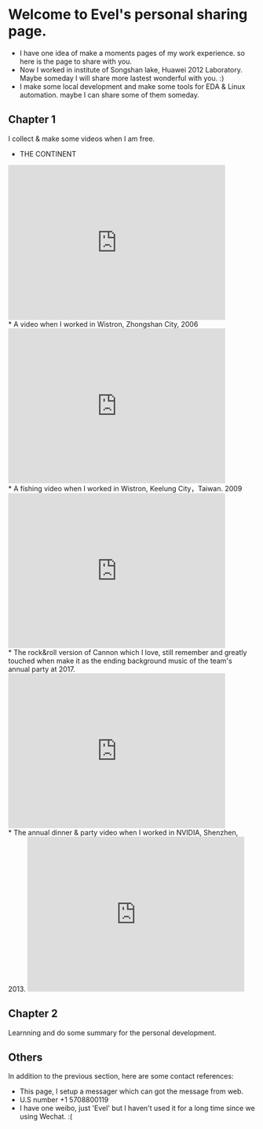 Welcome to Evel's personal sharing page.
================================
* I have one idea of make a moments pages of my work experience. so here is the page to share with you.
* Now I worked in institute of Songshan lake, Huawei 2012 Laboratory. Maybe someday I will share more lastest wonderful with you. :)
* I make some local development and make some tools for EDA & Linux automation. maybe I can share some of them someday.

## Chapter 1

I collect & make some videos when I am free.

* THE CONTINENT
<iframe width="442" height="315" src='http://player.youku.com/embed/XNzQxMjU2ODI0' frameborder=0 'allowfullscreen'></iframe>

<br>
* A video when I worked in Wistron, Zhongshan City, 2006
<iframe width="442" height="315" src='http://player.youku.com/embed/XMjQzODkyOA' frameborder=0 'allowfullscreen'></iframe>

<br>
* A fishing video when I worked in Wistron, Keelung City，Taiwan. 2009
<iframe width="442" height="315" src='http://player.youku.com/embed/XMjM0Mzg0ODUy' frameborder=0 'allowfullscreen'></iframe>

<br>
* The rock&roll version of Cannon which I love, still remember and greatly touched when make it as the ending background music  of the team's annual party at 2017.
<iframe width="442" height="315" src='http://player.youku.com/embed/XMjMxNzU0MTk2' frameborder=0 'allowfullscreen'></iframe>

<br>
* The annual dinner & party video when I worked in NVIDIA, Shenzhen, 2013.
<iframe width="442" height="315" src='http://player.youku.com/embed/XNTA1MjU2MTk2' frameborder=0 'allowfullscreen'></iframe>

<br>

## Chapter 2

Learnning and do some summary for the personal development. 

Others
-------------------------

In addition to the previous section, here are some contact references:

* This page, I setup a messager which can got the message from web.
* U.S number +1 5708800119
* I have one weibo, just 'Evel' but I haven't used it for a long time since we using Wechat. :(
